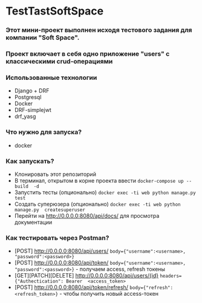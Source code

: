 # TestTastSoftSpace

### Этот мини-проект выполнен исходя тестового задания для компании "Soft Space".
### Проект включает в себя одно приложение "users" с классическими crud-операциями

### Использованные технологии
- Django + DRF
- Postgresql
- Docker
- DRF-simplejwt
- drf_yasg



### Что нужно для запуска?
- docker

### Как запускать?
- Клонировать этот репозиторий
- В терминал, открытом в корне проекта ввести ```docker-compose up --build 
  -d```
- Запустить тесты (опционально) ```docker exec -ti web python manage.py test```
- Создать суперюзера (опционально) ```docker exec -ti web python manage.py 
  createsuperuser```
- Перейти на http://0.0.0.0:8080/api/docs/ для просмотра документации

### Как тестировать через Postman?
- [POST] http://0.0.0.0:8080/api/users/ ```body={"username":<username>, 
  "password":<password>}```
- [POST]  http://0.0.0.0:8080/api/token/ ```body={"username":<username>, 
  "password":<password>}``` - получаем access, refresh токены
- [GET][PATCH][DELETE] http://0.0.0.0:8080/api/users/{id} ```headers=
  {"Authectication": Bearer  <access_token>```
- [POST]  http://0.0.0.0:8080/api/token/refresh/ ```body={"refresh": 
  <refresh_token>}``` - чтобы получить новый access-токен



